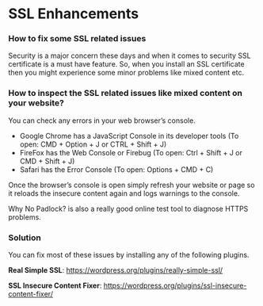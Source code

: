 # SSL Enhancements

### How to fix some SSL related issues

Security is a major concern these days and when it comes to security SSL certificate is a must have feature. So, when you install an SSL certificate then you might experience some minor problems like mixed content etc.

### How to inspect the SSL related issues like mixed content on your website?

You can check any errors in your web browser’s console.

- Google Chrome has a JavaScript Console in its developer tools (To open: CMD + Option + J or CTRL + Shift + J)
- FireFox has the Web Console or Firebug (To open: Ctrl + Shift + J or CMD + Shift + J)
- Safari has the Error Console (To open: Options + CMD + C)

Once the browser’s console is open simply refresh your website or page so it reloads the insecure content again and logs warnings to the console.

Why No Padlock? is also a really good online test tool to diagnose HTTPS problems.

### Solution

You can fix most of these issues by installing any of the following plugins.

**Real Simple SSL**: https://wordpress.org/plugins/really-simple-ssl/

**SSL Insecure Content Fixer**: https://wordpress.org/plugins/ssl-insecure-content-fixer/